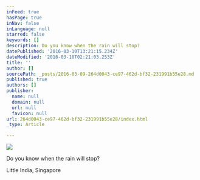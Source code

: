 ```yaml
---
inFeed: true
hasPage: true
inNav: false
inLanguage: null
starred: false
keywords: []
description: Do you know when the rain will stop?
datePublished: '2016-03-10T13:21:15.234Z'
dateModified: '2016-03-10T02:21:03.253Z'
title: ''
author: []
sourcePath: _posts/2016-03-09-264d0043-ce97-462d-bf32-231991b55e28.md
published: true
authors: []
publisher:
  name: null
  domain: null
  url: null
  favicon: null
url: 264d0043-ce97-462d-bf32-231991b55e28/index.html
_type: Article

---
```

![](https://the-grid-user-content.s3-us-west-2.amazonaws.com/ed066738-177e-4fd3-8b14-5ffa32682dcf.jpg)

Do you know when the rain will stop?

Little India, Singapore